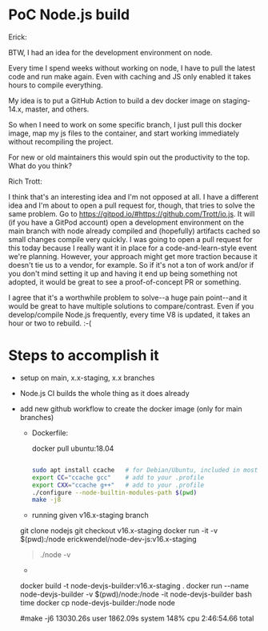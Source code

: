 # PoC Node.js build

Erick: 

BTW, I had an idea for the development environment on node. 

Every time I spend weeks without working on node, I have to pull the latest code and run make again. Even with caching and JS only enabled it takes hours to compile everything.

My idea is to put a GitHub Action to build a dev docker image on staging-14.x, master, and others.

So when I need to work on some specific branch, I just pull this docker image, map my js files to the container, and start working immediately without recompiling the project.

For new or old maintainers this would spin out the productivity to the top. What do you think?

Rich Trott: 

I think that's an interesting idea and I'm not opposed at all. I have a different idea and I'm about to open a pull request for, though, that tries to solve the same problem.  Go to https://gitpod.io/#https://github.com/Trott/io.js. It will (if you have a GitPod account) open a development environment on the main branch with node already compiled and (hopefully) artifacts cached so small changes compile very quickly. I was going to open a pull request for this today because I really want it in place for a code-and-learn-style event we're planning.
However, your approach might get more traction because it doesn't tie us to a vendor, for example.
So if it's not a ton of work and/or if you don't mind setting it up and having it end up being something not adopted, it would be great to see a proof-of-concept PR or something.

I agree that it's a worthwhile problem to solve--a huge pain point--and it would be great to have multiple solutions to compare/contrast.
Even if you develop/compile Node.js frequently, every time V8 is updated, it takes an hour or two to rebuild. :-(


# Steps to accomplish it

- setup on main, x.x-staging, x.x branches

- Node.js CI builds the whole thing as it does already

- add new github workflow to create the docker image (only for main branches)
  - Dockerfile:
    
    docker pull ubuntu:18.04
    ```sh

    sudo apt install ccache   # for Debian/Ubuntu, included in most Linux distros
    export CC="ccache gcc"    # add to your .profile
    export CXX="ccache g++"   # add to your .profile
    ./configure --node-builtin-modules-path $(pwd)
    make -j8
    ```

  - running
  given v16.x-staging branch 

  git clone nodejs 
  git checkout v16.x-staging
  docker run -it -v $(pwd):/node erickwendel/node-dev-js:v16.x-staging
    > ./node -v

  -


  docker build -t node-devjs-builder:v16.x-staging .
  docker run --name node-devjs-builder -v $(pwd)/node:/node -it node-devjs-builder bash
  time docker cp node-devjs-builder:/node node
  
  #make -j6  13030.26s user 1862.09s system 148% cpu 2:46:54.66 total
